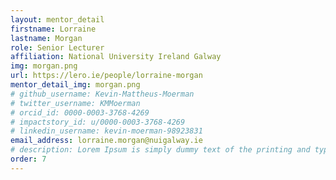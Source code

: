 ```yaml
---
layout: mentor_detail
firstname: Lorraine
lastname: Morgan
role: Senior Lecturer
affiliation: National University Ireland Galway
img: morgan.png
url: https://lero.ie/people/lorraine-morgan
mentor_detail_img: morgan.png
# github_username: Kevin-Mattheus-Moerman
# twitter_username: KMMoerman
# orcid_id: 0000-0003-3768-4269
# impactstory_id: u/0000-0003-3768-4269
# linkedin_username: kevin-moerman-98923831
email_address: lorraine.morgan@nuigalway.ie
# description: Lorem Ipsum is simply dummy text of the printing and typesetting industry. Lorem Ipsum has been the industry's standard dummy text ever since the 1500s, when an unknown printer took a galley of type and scrambled it to make a type specimen book. It has survived not only five centuries, but also the leap into electronic typesetting, remaining essentially unchanged.
order: 7
---
```

